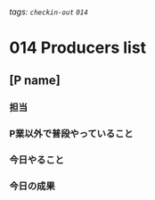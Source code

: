 ###### tags: `checkin-out` `014`

# 014 Producers list

## [P name]

### 担当

### P業以外で普段やっていること

### 今日やること

### 今日の成果
